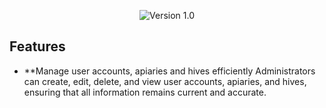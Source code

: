 
<p align="center">
  <img src="https://img.shields.io/badge/version-1.0-blue" alt="Version 1.0">
</p>

## Features

- **Manage user accounts, apiaries and hives efficiently
Administrators can create, edit, delete, and view user accounts, apiaries, and hives, ensuring that all information remains current and accurate.
